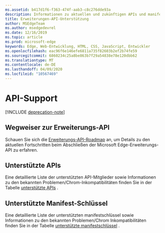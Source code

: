 ```yaml
---
ms.assetid: b417d1f6-f363-474f-aab3-c8c276dde93a
description: Informationen zu aktuellen und zukünftigen APIs und manifestschlüssel für Microsoft Edge-Erweiterungen finden Sie hier.
title: Erweiterungen-API-Unterstützung
author: MSEdgeTeam
ms.author: msedgedevrel
ms.date: 12/16/2019
ms.topic: article
ms.prod: microsoft-edge
keywords: Edge, Web-Entwicklung, HTML, CSS, JavaScript, Entwickler
ms.openlocfilehash: eac96f6e146efe6811a735f82603b2ef2b74fe59
ms.sourcegitcommit: 6860234c25a8be863b7f29a54838e78e120dbb62
ms.translationtype: MT
ms.contentlocale: de-DE
ms.lasthandoff: 04/09/2020
ms.locfileid: "10567469"
---
```

# API-Support  

[!INCLUDE [deprecation-note](includes/deprecation-note.md)]  

## Wegweiser zur Erweiterungs-API
Schauen Sie sich die [Erweiterungs-API-Roadmap](./api-support/extension-API-roadmap.md) an, um Details zu den aktuellen Fortschritten beim Abschließen der Microsoft Edge-Erweiterungs-API zu erfahren.

## Unterstützte APIs
Eine detaillierte Liste der unterstützten API-Mitglieder sowie Informationen zu den bekannten Problemen/Chrom-Inkompatibilitäten finden Sie in der Tabelle [unterstützte APIs](./api-support/supported-APIs.md) .

## Unterstützte Manifest-Schlüssel
Eine detaillierte Liste der unterstützten manifestschlüssel sowie Informationen zu den bekannten Problemen/Chrom Inkompatibilitäten finden Sie in der Tabelle [unterstützte manifestschlüssel](./api-support/supported-manifest-keys.md) .
